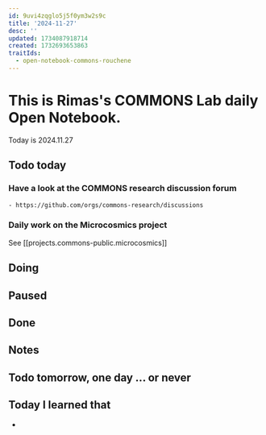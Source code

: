 ```yaml
---
id: 9uvi4zqglo5j5f0ym3w2s9c
title: '2024-11-27'
desc: ''
updated: 1734087918714
created: 1732693653863
traitIds:
  - open-notebook-commons-rouchene
---
```




# This is Rimas's COMMONS Lab daily Open Notebook.

Today is 2024.11.27

## Todo today


### Have a look at the COMMONS research discussion forum
    - https://github.com/orgs/commons-research/discussions

### Daily work on the Microcosmics project

See [[projects.commons-public.microcosmics]]


###
###

## Doing

## Paused

## Done

## Notes

## Todo tomorrow, one day ... or never 


###
###


## Today I learned that

- 
